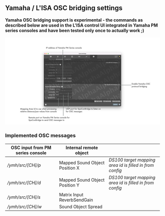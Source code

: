 ## Yamaha / L'ISA OSC bridging settings

**Yamaha OSC bridging support is experimental - the commands as described below are used in the L'ISA control UI integrated in Yamaha PM series consoles and have been tested only once to actually work ;)**

![Showreel.029.png](../Showreel/Showreel.029.png "Yamaha OSC bridging settings")


### Implemented OSC messages

| OSC input from PM series console | Internal remote object | |
| -- | -- | -- |
| _/ymh/src/[CH]/p_ | Mapped Sound Object Position X | _DS100 target mapping area id is filled in from config_ |
| _/ymh/src/[CH]/d_ | Mapped Sound Object Position Y | _DS100 target mapping area id is filled in from config_ |
| _/ymh/src/[CH]/s_ | Matrix Input ReverbSendGain | |
| _/ymh/src/[CH]/w_ | Sound Object Spread | |